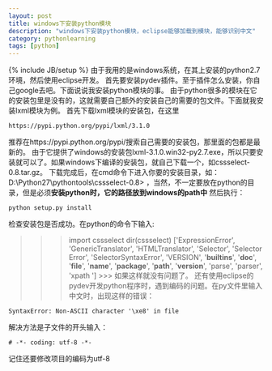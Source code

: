 ```yaml
---
layout: post
title: windows下安装python模块
description: "windows下安装python模块，eclipse能够加载到模块，能够识别中文"
category: pythonlearning
tags: [python]
---
```

{% include JB/setup %}
由于我用的是windows系统，在其上安装的python2.7环境，然后使用eclipse开发。
首先要安装pydev插件。至于插件怎么安装，你自己google去吧。下面说说我安装python模块的事。
由于python很多的模块在它的安装包里是没有的，这就需要自己额外的安装自己的需要的包文件。下面就我安装lxml模块为例。
首先下载lxml模块的安装包，在这里

    https://pypi.python.org/pypi/lxml/3.1.0
推荐在https://pypi.python.org/pypi/搜索自己需要的安装包，那里面的包都是最新的。
由于它提供了windows的安装包lxml-3.1.0.win32-py2.7.exe，所以只要安装就可以了。如果windows下编译的安装包，就自己下载一个，如cssselect-0.8.tar.gz。
下载完成后，在cmd命令下进入你要的安装目录，如：D:\Python27\pythontools\cssselect-0.8> ，当然，不一定要放在python的目录，但是必须**安装python时，它的路径放到windows的path中**
然后执行：

    python setup.py install
检查安装包是否成功。在python的命令下输入:

   >>> import cssselect
   >>> dir(cssselect)
    ['ExpressionError', 'GenericTranslator', 'HTMLTranslator', 'Selector', 'Selector
    Error', 'SelectorSyntaxError', 'VERSION', '__builtins__', '__doc__', '__file__',
     '__name__', '__package__', '__path__', '__version__', 'parse', 'parser', 'xpath
    ']
    >>>
如果这样就没有问题了。
还有使用eclipse的pydev开发python程序时，遇到编码的问题。在py文件里输入中文时，出现这样的错误：

    SyntaxError: Non-ASCII character '\xe8' in file 
解决方法是子文件的开头输入：

    # -*- coding: utf-8 -*- 
记住还要修改项目的编码为utf-8

